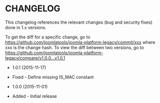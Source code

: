 CHANGELOG
=========

This changelog references the relevant changes (bug and security fixes) done in 1.x versions.

To get the diff for a specific change, go to https://github.com/joomlatools/joomla-platform-legacy/commit/xxx where xxx is the
change hash. To view the diff between two versions, go to https://github.com/joomlatools/joomla-platform-legacy/compare/v1.0.0...v1.0.1

* 1.0.1 (2015-11-17)
 * Fixed - Define missing IS_MAC constant

* 1.0.0 (2015-11-01)
 * Added - Initial release
